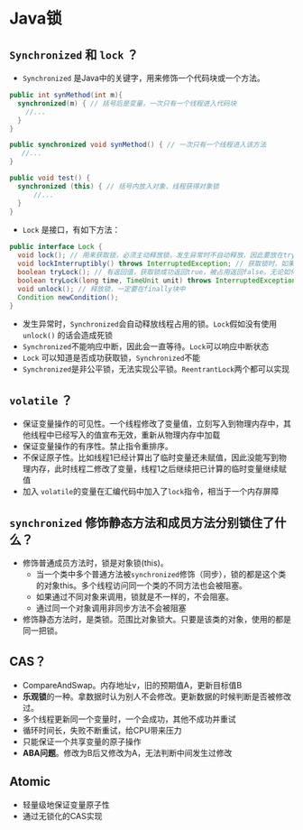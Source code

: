 # Java锁

## `Synchronized` 和 `lock` ？

- `Synchronized` 是Java中的关键字，用来修饰一个代码块或一个方法。

```java
public int synMethod(int m){
  synchronized(m) { // 括号后是变量，一次只有一个线程进入代码块
    //...
  }
}

public synchronized void synMethod() { // 一次只有一个线程进入该方法
   //...
}

public void test() { 
  synchronized (this) { // 括号内放入对象，线程获得对象锁
      //...
  }
}
```

- `Lock` 是接口，有如下方法：

```java
public interface Lock {
  void lock(); // 用来获取锁，必须主动释放锁，发生异常时不自动释放，因此要放在try catch中，释放锁放在finally中，防止死锁
  void lockInterruptibly() throws InterruptedException; // 获取锁时，如果锁被占用，可以响应中断状态
  boolean tryLock(); // 有返回值，获取锁成功返回true，被占用返回false。无论如何立即返回，拿不到锁不会一直等待
  boolean tryLock(long time, TimeUnit unit) throws InterruptedException; // 类似tryLock，等待时间内获取到锁返回true，超时返回false
  void unlock(); // 释放锁，一定要在finally块中
  Condition newCondition();
}
```

- 发生异常时，`Synchronized`会自动释放线程占用的锁。`Lock`假如没有使用 `unlock()` 的话会造成死锁
- `Synchronized`不能响应中断，因此会一直等待。`Lock`可以响应中断状态
- `Lock` 可以知道是否成功获取锁，`Synchronized`不能
- `Synchronized`是非公平锁，无法实现公平锁。`ReentrantLock`两个都可以实现

## `volatile` ？

- 保证变量操作的可见性。一个线程修改了变量值，立刻写入到物理内存中，其他线程中已经写入的值宣布无效，重新从物理内存中加载
- 保证变量操作的有序性。禁止指令重排序。
- 不保证原子性。比如线程1已经计算出了临时变量还未赋值，因此没能写到物理内存，此时线程二修改了变量，线程1之后继续把已计算的临时变量继续赋值
- 加入 `volatile`的变量在汇编代码中加入了`lock`指令，相当于一个内存屏障

## `synchronized` 修饰静态方法和成员方法分别锁住了什么？

- 修饰普通成员方法时，锁是对象锁(this)。
  - 当一个类中多个普通方法被`synchronized`修饰（同步），锁的都是这个类的对象this。多个线程访问同一个类的不同方法也会被阻塞。
  - 如果通过不同对象来调用，锁就是不一样的，不会阻塞。
  - 通过同一个对象调用非同步方法不会被阻塞
- 修饰静态方法时，是类锁。范围比对象锁大。只要是该类的对象，使用的都是同一把锁。

## CAS？

- CompareAndSwap。内存地址v，旧的预期值A，更新目标值B
- **乐观锁**的一种。拿数据时认为别人不会修改。更新数据的时候判断是否被修改过。
- 多个线程更新同一个变量时，一个会成功，其他不成功并重试
- 循环时间长，失败不断重试，给CPU带来压力
- 只能保证一个共享变量的原子操作
- **ABA问题**。修改为B后又修改为A，无法判断中间发生过修改

## Atomic

- 轻量级地保证变量原子性
- 通过无锁化的CAS实现